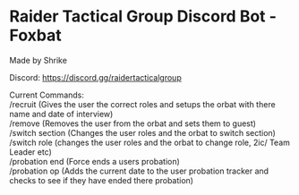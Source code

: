 # Raider Tactical Group Discord Bot - Foxbat

Made by Shrike

Discord: https://discord.gg/raidertacticalgroup

Current Commands:<br>
/recruit (Gives the user the correct roles and setups the orbat with there name and date of interview)<br>
/remove (Removes the user from the orbat and sets them to guest)<br>
/switch section (Changes the user roles and the orbat to switch section)<br>
/switch role (changes the user roles and the orbat to change role, 2ic/ Team Leader etc)<br>
/probation end (Force ends a users probation)<br>
/probation op (Adds the current date to the user probation tracker and checks to see if they have ended there probation)<br>
